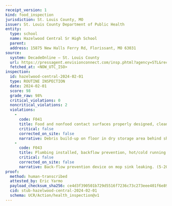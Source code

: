 ```yaml
---
receipt_version: 1
kind: food_inspection
jurisdiction: St. Louis County, MO
issuer: St. Louis County Department of Public Health
entity:
  type: school
  name: Hazelwood Central Sr High School
  parent:
  address: 15875 New Halls Ferry Rd, Florissant, MO 63031
source:
  system: DecadeOnline – St. Louis County
  url: https://pressagent.envisionconnect.com/insp.phtml?agency=STL&record_id=PR0003910
  fetched_at: <NOW_UTC_ISO>
inspection:
  id: hazelwood-central-2024-02-01
  type: ROUTINE INSPECTION
  date: 2024-02-01
  score: 98
  grade_raw: 98%
  critical_violations: 0
  noncritical_violations: 2
  violations:
    -
      code: F041
      title: Food and nonfood contact surfaces properly designed, cleaned, and constructed
      critical: false
      corrected_on_site: false
      narrative: Debris build-up on floor in dry storage area behind shelving. (4-602.13) Nonfood-contact surfaces shall be cleaned at a frequency necessary to preclude accumulation of soil residues.
    -
      code: F043
      title: Plumbing installed, backflow prevention, hot/cold running water, available, adequate, under pressure
      critical: false
      corrected_on_site: false
      narrative: Back-flow prevention device on mop sink leaking. (5-205.15) Plumbing system shall be repaired according to law and maintained in good repair.
proof:
  method: human-transcribed
  attested_by: Eric Yarmo
  payload_checksum_sha256: ce4d3f390501b729d5516f7236c73c273eee401f6e89edf1fb2a86fdda8b9eaf
  cid: stub-hazelwood-central-2024-02-01
  schema: UCR/Action/health_inspection@v1
---
```

